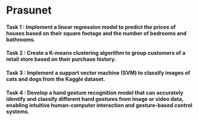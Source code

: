 # Prasunet

#### Task 1 : Implement a linear regression model to predict the prices of houses based on their square footage and the number of bedrooms and bathrooms.
#### Task 2 : Create a K-means clustering algorithm to group customers of a retail store based on their purchase history.
#### Task 3 : Implement a support vector machine (SVM) to classify images of cats and dogs from the Kaggle dataset.
#### Task 4 : Develop a hand gesture recognition model that can accurately identify and classify different hand gestures from image or video data, enabling intuitive human-computer interaction and gesture-based control systems.
